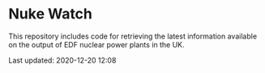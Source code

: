 # Nuke Watch

This repository includes code for retrieving the latest information available on the output of EDF nuclear power plants in the UK.

Last updated: 2020-12-20 12:08